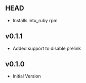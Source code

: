 ## HEAD
* Installs intu_ruby rpm

## v0.1.1
* Added support to disable prelink

## v0.1.0
* Initial Version
